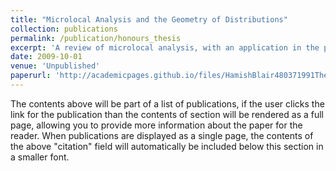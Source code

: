 ```yaml
---
title: "Microlocal Analysis and the Geometry of Distributions"
collection: publications
permalink: /publication/honours_thesis
excerpt: 'A review of microlocal analysis, with an application in the proof of theoretical results regarding limited-angle computed tomography.'
date: 2009-10-01
venue: 'Unpublished'
paperurl: 'http://academicpages.github.io/files/HamishBlair480371991Thesis.pdf'
---
```


The contents above will be part of a list of publications, if the user clicks the link for the publication than the contents of section will be rendered as a full page, allowing you to provide more information about the paper for the reader. When publications are displayed as a single page, the contents of the above "citation" field will automatically be included below this section in a smaller font.
